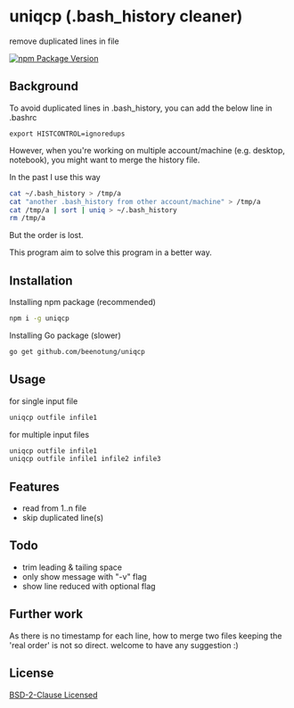 # uniqcp (.bash_history cleaner)
remove duplicated lines in file

[![npm Package Version](https://img.shields.io/npm/v/uniqcp.svg?maxAge=2592000)](https://www.npmjs.com/package/uniqcp)

## Background
To avoid duplicated lines in .bash_history, you can add the below line in .bashrc
```
export HISTCONTROL=ignoredups
```
However, when you're working on multiple account/machine (e.g. desktop, notebook), you might want to merge the history file.

In the past I use this way
```bash
cat ~/.bash_history > /tmp/a
cat "another .bash_history from other account/machine" > /tmp/a
cat /tmp/a | sort | uniq > ~/.bash_history
rm /tmp/a
```
But the order is lost.

This program aim to solve this program in a better way.

## Installation
Installing npm package (recommended)
```bash
npm i -g uniqcp
```
Installing Go package (slower)
```bash
go get github.com/beenotung/uniqcp
```

## Usage
for single input file
```bash
uniqcp outfile infile1
```
for multiple input files
```bash
uniqcp outfile infile1
uniqcp outfile infile1 infile2 infile3
```

## Features
 - read from 1..n file
 - skip duplicated line(s)

## Todo
 - trim leading & tailing space
 - only show message with "-v" flag
 - show line reduced with optional flag

## Further work
As there is no timestamp for each line, how to merge two files keeping the 'real order' is not so direct. welcome to have any suggestion :)

## License
[BSD-2-Clause Licensed](./LICENSE)
